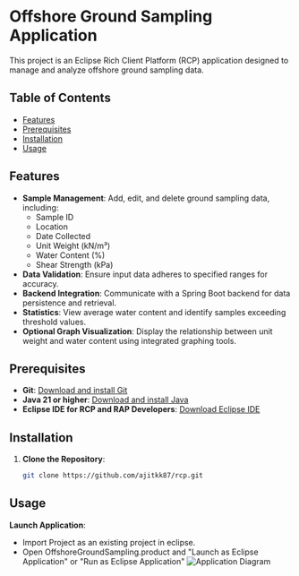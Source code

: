 # Offshore Ground Sampling Application

This project is an Eclipse Rich Client Platform (RCP) application designed to manage and analyze offshore ground sampling data.

## Table of Contents

- [Features](#features)
- [Prerequisites](#prerequisites)
- [Installation](#installation)
- [Usage](#usage)

## Features

- **Sample Management**: Add, edit, and delete ground sampling data, including:
  - Sample ID
  - Location
  - Date Collected
  - Unit Weight (kN/m³)
  - Water Content (%)
  - Shear Strength (kPa)
- **Data Validation**: Ensure input data adheres to specified ranges for accuracy.
- **Backend Integration**: Communicate with a Spring Boot backend for data persistence and retrieval.
- **Statistics**: View average water content and identify samples exceeding threshold values.
- **Optional Graph Visualization**: Display the relationship between unit weight and water content using integrated graphing tools.

## Prerequisites

- **Git**: [Download and install Git](https://git-scm.com/downloads)
- **Java 21 or higher**: [Download and install Java](https://www.oracle.com/java/technologies/downloads/)
- **Eclipse IDE for RCP and RAP Developers**: [Download Eclipse IDE](https://www.eclipse.org/downloads/packages/)

## Installation

1. **Clone the Repository**:
   ```bash
   git clone https://github.com/ajitkk87/rcp.git
   
   
## Usage

 **Launch Application**:

 - Import Project as an existing project in eclipse.
 - Open OffshoreGroundSampling.product and "Launch as Eclipse Application" or "Run as Eclipse Application"
![Application Diagram](icons/Running_Application.jpg)


